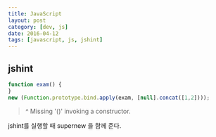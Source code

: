 ```yaml
---
title: JavaScript
layout: post
category: [dev, js]
date: 2016-04-12
tags: [javascript, js, jshint]
---
```


jshint
---

``` js
function exam() {
}
new (Function.prototype.bind.apply(exam, [null].concat([1,2])));
```

> ^ Missing '()' invoking a constructor.

jshint를 실행할 때 supernew 을 함께 준다.
